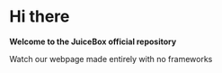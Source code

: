 # Hi there

**Welcome to the JuiceBox official repository**

Watch our webpage made entirely with no frameworks
